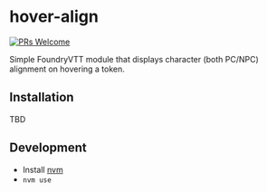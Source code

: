 # hover-align

[![PRs Welcome](https://img.shields.io/badge/PRs-welcome-brightgreen.svg?style=flat-square)](http://makeapullrequest.com)

Simple FoundryVTT module that displays character (both PC/NPC) alignment on hovering a token.

## Installation

TBD

## Development

- Install [nvm](https://github.com/nvm-sh/nvm#install--update-script)
- `nvm use`
